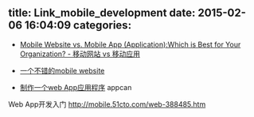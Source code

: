 title: Link_mobile_development
date: 2015-02-06 16:04:09
categories:
---
* [Mobile Website vs. Mobile App (Application):Which is Best for Your Organization? - 移动网站 vs 移动应用](http://www.hswsolutions.com/services/mobile-web-development/mobile-website-vs-apps/)

* [一个不错的mobile website](http://app.ft.com/)

* [制作一个web App应用程序](http://jsdashi.com/development/420.html)
appcan


Web App开发入门
http://mobile.51cto.com/web-388485.htm